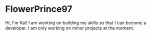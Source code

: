 # FlowerPrince97
 Hi, I'm Kai!
 I am working on building my skills so that I can become a developer.
 I am only working on minor projects at the moment.
 
